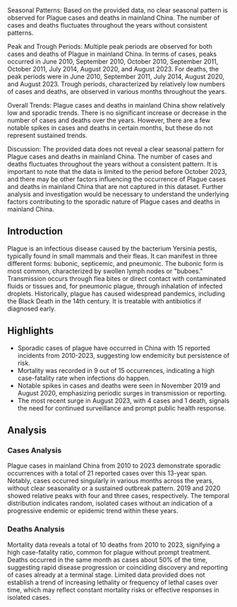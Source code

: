 Seasonal Patterns: 
Based on the provided data, no clear seasonal pattern is observed for Plague cases and deaths in mainland China. The number of cases and deaths fluctuates throughout the years without consistent patterns.

Peak and Trough Periods:
Multiple peak periods are observed for both cases and deaths of Plague in mainland China. In terms of cases, peaks occurred in June 2010, September 2010, October 2010, September 2011, October 2011, July 2014, August 2020, and August 2023. For deaths, the peak periods were in June 2010, September 2011, July 2014, August 2020, and August 2023. Trough periods, characterized by relatively low numbers of cases and deaths, are observed in various months throughout the years.

Overall Trends:
Plague cases and deaths in mainland China show relatively low and sporadic trends. There is no significant increase or decrease in the number of cases and deaths over the years. However, there are a few notable spikes in cases and deaths in certain months, but these do not represent sustained trends.

Discussion:
The provided data does not reveal a clear seasonal pattern for Plague cases and deaths in mainland China. The number of cases and deaths fluctuates throughout the years without a consistent pattern. It is important to note that the data is limited to the period before October 2023, and there may be other factors influencing the occurrence of Plague cases and deaths in mainland China that are not captured in this dataset. Further analysis and investigation would be necessary to understand the underlying factors contributing to the sporadic nature of Plague cases and deaths in mainland China.
## Introduction

Plague is an infectious disease caused by the bacterium Yersinia pestis, typically found in small mammals and their fleas. It can manifest in three different forms: bubonic, septicemic, and pneumonic. The bubonic form is most common, characterized by swollen lymph nodes or "buboes." Transmission occurs through flea bites or direct contact with contaminated fluids or tissues and, for pneumonic plague, through inhalation of infected droplets. Historically, plague has caused widespread pandemics, including the Black Death in the 14th century. It is treatable with antibiotics if diagnosed early.

## Highlights

- Sporadic cases of plague have occurred in China with 15 reported incidents from 2010-2023, suggesting low endemicity but persistence of risk. <br/>
- Mortality was recorded in 9 out of 15 occurrences, indicating a high case-fatality rate when infections do happen. <br/>
- Notable spikes in cases and deaths were seen in November 2019 and August 2020, emphasizing periodic surges in transmission or reporting. <br/>
- The most recent surge in August 2023, with 4 cases and 1 death, signals the need for continued surveillance and prompt public health response. <br/>

## Analysis

### Cases Analysis
Plague cases in mainland China from 2010 to 2023 demonstrate sporadic occurrences with a total of 21 reported cases over this 13-year span. Notably, cases occurred singularly in various months across the years, without clear seasonality or a sustained outbreak pattern. 2019 and 2020 showed relative peaks with four and three cases, respectively. The temporal distribution indicates random, isolated cases without an indication of a progressive endemic or epidemic trend within these years.

### Deaths Analysis
Mortality data reveals a total of 10 deaths from 2010 to 2023, signifying a high case-fatality ratio, common for plague without prompt treatment. Deaths occurred in the same month as cases about 50% of the time, suggesting rapid disease progression or coinciding discovery and reporting of cases already at a terminal stage. Limited data provided does not establish a trend of increasing lethality or frequency of lethal cases over time, which may reflect constant mortality risks or effective responses in isolated cases.
